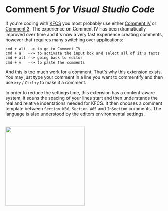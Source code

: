 
# Comment 5 _for Visual Studio Code_

If you're coding with [KFCS](https://github.com/karyfoundation/comment/wiki) you most probably use either [Comment IV](https://github.com/karyfoundation/comment) or [Comment 3](https://github.com/karyfoundation/comment-3). The experience on Comment IV has been dramatically improved over time and it's now a very fast experience creating comments, however that requires many switching over applications:

```
cmd + alt --> to go to Comment IV
cmd + a   --> to activate the input box and select all of it's texts
cmd + alt --> going back to editor
cmd + v   --> to paste the comments
```

And this is too much work for a comment. That's why this extension exists. You may just type your comment in a line you want to commentify and then use `⌘+y` / `Ctrl+y` to make it a comment. 

In order to reduce the settings time, this extension has a content-aware system, it scans the spacing of your lines start and then understands the real and relative indentations needed for KFCS. It then chooses a comment template between `Section W80`, `Section W65` and `InSection` comments. The language is also understood by the editors environmental settings.

<br />
<img src="http://www.karyfoundation.org/foundation/logo/github-full-horse.png" width="250"/>